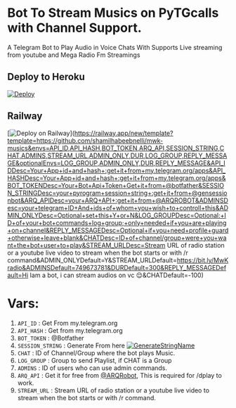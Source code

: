 # Bot To Stream Musics on PyTGcalls with Channel Support.

A Telegram Bot to Play Audio in Voice Chats With Supports Live streaming from youtube and Mega Radio Fm Streamings


## Deploy to Heroku

[![Deploy](https://www.herokucdn.com/deploy/button.svg)](https://heroku.com/deploy?template=https://github.com/shamilhabeebnelli/MwK-Musics/tree/main)

## Railway

[![Deploy on Railway](https://railway.app/button.svg)](https://railway.app/new/template?template=https://github.com/shamilhabeebnelli/mwk-musics&envs=API_ID,API_HASH,BOT_TOKEN,ARQ_API,SESSION_STRING,CHAT,ADMINS,STREAM_URL,ADMIN_ONLY,DUR,LOG_GROUP,REPLY_MESSAGE&optionalEnvs=LOG_GROUP,ADMIN_ONLY,DUR,REPLY_MESSAGE&API_IDDesc=Your+App+id+and+hash+:get+it+from+my.telegram.org/apps&API_HASHDesc=Your+App+id+and+hash+:get+it+from+my.telegram.org/apps&BOT_TOKENDesc=Your+Bot+Api+Token+Get+it+from+@botfather&SESSION_STRINGDesc=your+pyrogram+session+string+:get+it+from+@gensessionbot&ARQ_APIDesc=your+ARQ+API+:get+it+from+@ARQROBOT&ADMINSDesc=your+telegram+ID+And+ids+of+whom+you+wish+to+controll+this&ADMIN_ONLYDesc=Optional+set+this+Y+or+N&LOG_GROUPDesc=Optional:+ID+of+your+bot+commands+log+group;+only+needed+if+you+are+playing+on+channel&REPLY_MESSAGEDesc=Optional+if+you+need+profile+guard+otherwise+leave+blank&CHATDesc=ID+of+channel/group+were+you+want+the+bot+user+to+play&STREAM_URLDesc=Stream URL of radio station or a youtube live video to stream when the bot starts or with /r command&ADMIN_ONLYDefault=Y&STREAM_URLDefault=https://bit.ly/MwKradio&ADMINSDefault=749673781&DURDefault=300&REPLY_MESSAGEDefault=Hi Iam a bot, i can stream audios on vc 😌&CHATDefault=-100)

# Vars:
1. `API_ID` : Get From my.telegram.org
2. `API_HASH` : Get from my.telegram.org
3. `BOT_TOKEN` : @Botfather
4. `SESSION_STRING` : Generate From here [![GenerateStringName](https://img.shields.io/badge/Telegram-PyroSession-blueblack)](https://t.me/genstr_bot)
5. `CHAT` : ID of Channel/Group where the bot plays Music.
6. `LOG_GROUP` : Group to send Playlist, if CHAT is a Group
7. `ADMINS` : ID of users who can use admin commands.
8. `ARQ_API` : Get it for free from [@ARQRobot](https://telegram.dog/ARQRobot), This is required for /dplay to work.
8. `STREAM_URL` : Stream URL of radio station or a youtube live video to stream when the bot starts or with /r command.
